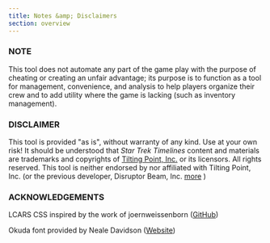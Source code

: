 ```yaml
---
title: Notes &amp; Disclaimers
section: overview
---
```


### NOTE
This tool does not automate any part of the game play with the purpose of cheating or creating an unfair advantage; its purpose is to function as a tool for management, convenience, and analysis to help players organize their crew and to add utility where the game is lacking (such as inventory management).

### DISCLAIMER
This tool is provided "as is", without warranty of any kind. Use at your own risk!
It should be understood that *Star Trek Timelines* content and materials are trademarks and copyrights of [Tilting Point, Inc.](https://www.tiltingpoint.com/) or its licensors. All rights reserved. This tool is neither endorsed by nor affiliated with Tilting Point, Inc. (or the previous developer, Disruptor Beam, Inc. [more](images/DBSupport.png) )

### ACKNOWLEDGEMENTS
LCARS CSS inspired by the work of joernweissenborn ([GitHub](https://github.com/joernweissenborn/lcars))

Okuda font provided by Neale Davidson ([Website](http://www.pixelsagas.com/))